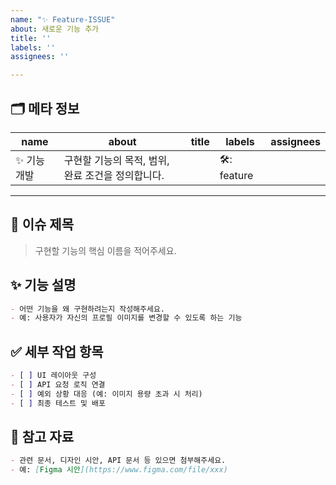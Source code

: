 ```yaml
---
name: "✨ Feature-ISSUE"
about: 새로운 기능 추가
title: ''
labels: ''
assignees: ''

---
```


## 🗂️ 메타 정보

| name     | about                                     | title | labels         | assignees |
|----------|-------------------------------------------|-------|----------------|------------|
| ✨ 기능 개발 | 구현할 기능의 목적, 범위, 완료 조건을 정의합니다. |       | 🛠️: feature |            |

---

## 📌 이슈 제목
> 구현할 기능의 핵심 이름을 적어주세요.

## ✨ 기능 설명
```markdown
- 어떤 기능을 왜 구현하려는지 작성해주세요.
- 예: 사용자가 자신의 프로필 이미지를 변경할 수 있도록 하는 기능
```

## ✅ 세부 작업 항목
```markdown
- [ ] UI 레이아웃 구성
- [ ] API 요청 로직 연결
- [ ] 예외 상황 대응 (예: 이미지 용량 초과 시 처리)
- [ ] 최종 테스트 및 배포
```

## 🧩 참고 자료
```markdown
- 관련 문서, 디자인 시안, API 문서 등 있으면 첨부해주세요.
- 예: [Figma 시안](https://www.figma.com/file/xxx)
```
